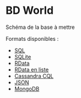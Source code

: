 # BD World

Schéma de la base à mettre

Formats disponibles :

- [SQL](world.sql)
- [SQLite](world.sqlite)
- [RData](world.Rdata)
- [RData en liste](world-liste.Rdata)
- [Cassandra CQL](world.cql)
- [JSON](world.json)
- [MongoDB](world.mongodb)

